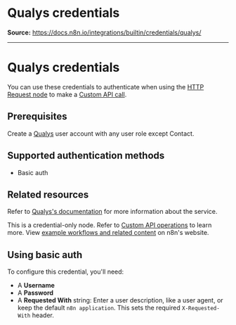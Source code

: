 # Qualys credentials

**Source:** https://docs.n8n.io/integrations/builtin/credentials/qualys/

---

# Qualys credentials

You can use these credentials to authenticate when using the [HTTP Request node](../../core-nodes/n8n-nodes-base.httprequest/) to make a [Custom API call](../../../custom-operations/).

## Prerequisites

Create a [Qualys](https://www.qualys.com/) user account with any user role except Contact.

## Supported authentication methods

- Basic auth

## Related resources

Refer to [Qualys's documentation](https://qualysguard.qg2.apps.qualys.com/qwebhelp/fo_portal/api_doc/index.htm) for more information about the service.

This is a credential-only node. Refer to [Custom API operations](../../../custom-operations/) to learn more. View [example workflows and related content](https://n8n.io/integrations/qualys/) on n8n's website.

## Using basic auth

To configure this credential, you'll need:

- A **Username**
- A **Password**
- A **Requested With** string: Enter a user description, like a user agent, or keep the default `n8n application`. This sets the required `X-Requested-With` header.

